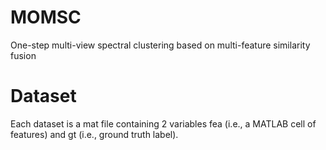 # MOMSC
One-step multi-view spectral clustering based on multi-feature similarity fusion

# Dataset
Each dataset is a mat file containing 2 variables fea (i.e., a MATLAB cell of features) and gt (i.e., ground truth label).
